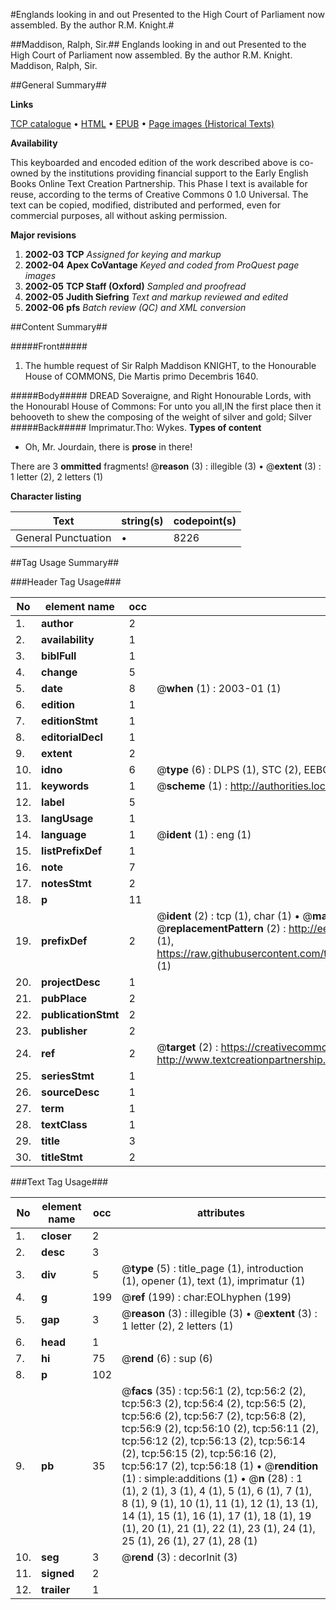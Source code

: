 #Englands looking in and out Presented to the High Court of Parliament now assembled. By the author R.M. Knight.#

##Maddison, Ralph, Sir.##
Englands looking in and out Presented to the High Court of Parliament now assembled. By the author R.M. Knight.
Maddison, Ralph, Sir.

##General Summary##

**Links**

[TCP catalogue](http://www.ota.ox.ac.uk/tcp/)  • 
[HTML](http://tei.it.ox.ac.uk/tcp/Texts-HTML/free/A06/A06731.html)  • 
[EPUB](http://tei.it.ox.ac.uk/tcp/Texts-EPUB/free/A06/A06731.epub) • 
[Page images (Historical Texts)](https://data.historicaltexts.jisc.ac.uk/view?pubId=eebo-99835831e&pageId=eebo-99835831e-56-1)

**Availability**

This keyboarded and encoded edition of the
	       work described above is co-owned by the institutions
	       providing financial support to the Early English Books
	       Online Text Creation Partnership. This Phase I text is
	       available for reuse, according to the terms of Creative
	       Commons 0 1.0 Universal. The text can be copied,
	       modified, distributed and performed, even for
	       commercial purposes, all without asking permission.

**Major revisions**

1. __2002-03__ __TCP__ *Assigned for keying and markup*
1. __2002-04__ __Apex CoVantage__ *Keyed and coded from ProQuest page images*
1. __2002-05__ __TCP Staff (Oxford)__ *Sampled and proofread*
1. __2002-05__ __Judith Siefring__ *Text and markup reviewed and edited*
1. __2002-06__ __pfs__ *Batch review (QC) and XML conversion*

##Content Summary##

#####Front#####

1. The humble request of Sir Ralph Maddison KNIGHT, to the Honourable House of COMMONS, Die Martis primo Decembris 1640.

#####Body#####
DREAD Soveraigne, and Right Honourable Lords, with the Honourabl House of Commons: For unto you all,IN the first place then it behooveth to shew the composing of the weight of silver and gold; Silver 
#####Back#####
Imprimatur.Tho: Wykes.
**Types of content**

  * Oh, Mr. Jourdain, there is **prose** in there!

There are 3 **ommitted** fragments! 
 @__reason__ (3) : illegible (3)  •  @__extent__ (3) : 1 letter (2), 2 letters (1)

**Character listing**


|Text|string(s)|codepoint(s)|
|---|---|---|
|General Punctuation|•|8226|

##Tag Usage Summary##

###Header Tag Usage###

|No|element name|occ|attributes|
|---|---|---|---|
|1.|__author__|2||
|2.|__availability__|1||
|3.|__biblFull__|1||
|4.|__change__|5||
|5.|__date__|8| @__when__ (1) : 2003-01 (1)|
|6.|__edition__|1||
|7.|__editionStmt__|1||
|8.|__editorialDecl__|1||
|9.|__extent__|2||
|10.|__idno__|6| @__type__ (6) : DLPS (1), STC (2), EEBO-CITATION (1), PROQUEST (1), VID (1)|
|11.|__keywords__|1| @__scheme__ (1) : http://authorities.loc.gov/ (1)|
|12.|__label__|5||
|13.|__langUsage__|1||
|14.|__language__|1| @__ident__ (1) : eng (1)|
|15.|__listPrefixDef__|1||
|16.|__note__|7||
|17.|__notesStmt__|2||
|18.|__p__|11||
|19.|__prefixDef__|2| @__ident__ (2) : tcp (1), char (1)  •  @__matchPattern__ (2) : ([0-9\-]+):([0-9IVX]+) (1), (.+) (1)  •  @__replacementPattern__ (2) : http://eebo.chadwyck.com/downloadtiff?vid=$1&page=$2 (1), https://raw.githubusercontent.com/textcreationpartnership/Texts/master/tcpchars.xml#$1 (1)|
|20.|__projectDesc__|1||
|21.|__pubPlace__|2||
|22.|__publicationStmt__|2||
|23.|__publisher__|2||
|24.|__ref__|2| @__target__ (2) : https://creativecommons.org/publicdomain/zero/1.0/ (1), http://www.textcreationpartnership.org/docs/. (1)|
|25.|__seriesStmt__|1||
|26.|__sourceDesc__|1||
|27.|__term__|1||
|28.|__textClass__|1||
|29.|__title__|3||
|30.|__titleStmt__|2||


###Text Tag Usage###

|No|element name|occ|attributes|
|---|---|---|---|
|1.|__closer__|2||
|2.|__desc__|3||
|3.|__div__|5| @__type__ (5) : title_page (1), introduction (1), opener (1), text (1), imprimatur (1)|
|4.|__g__|199| @__ref__ (199) : char:EOLhyphen (199)|
|5.|__gap__|3| @__reason__ (3) : illegible (3)  •  @__extent__ (3) : 1 letter (2), 2 letters (1)|
|6.|__head__|1||
|7.|__hi__|75| @__rend__ (6) : sup (6)|
|8.|__p__|102||
|9.|__pb__|35| @__facs__ (35) : tcp:56:1 (2), tcp:56:2 (2), tcp:56:3 (2), tcp:56:4 (2), tcp:56:5 (2), tcp:56:6 (2), tcp:56:7 (2), tcp:56:8 (2), tcp:56:9 (2), tcp:56:10 (2), tcp:56:11 (2), tcp:56:12 (2), tcp:56:13 (2), tcp:56:14 (2), tcp:56:15 (2), tcp:56:16 (2), tcp:56:17 (2), tcp:56:18 (1)  •  @__rendition__ (1) : simple:additions (1)  •  @__n__ (28) : 1 (1), 2 (1), 3 (1), 4 (1), 5 (1), 6 (1), 7 (1), 8 (1), 9 (1), 10 (1), 11 (1), 12 (1), 13 (1), 14 (1), 15 (1), 16 (1), 17 (1), 18 (1), 19 (1), 20 (1), 21 (1), 22 (1), 23 (1), 24 (1), 25 (1), 26 (1), 27 (1), 28 (1)|
|10.|__seg__|3| @__rend__ (3) : decorInit (3)|
|11.|__signed__|2||
|12.|__trailer__|1||

